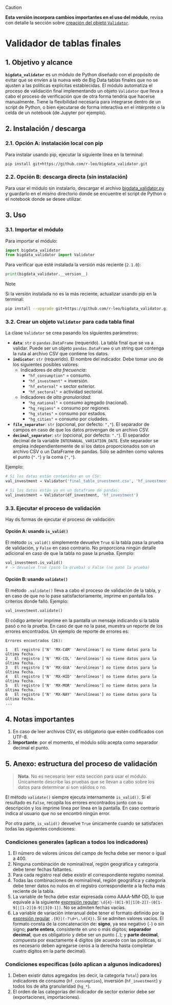 > [!CAUTION]
> **Esta versión incorpora cambios importantes en el uso del módulo**, revisa con detalle la sección sobre [creación del objeto `Validator`](#32-crear-un-objeto-validator-para-cada-tabla-final).

# Validador de tablas finales


## 1. Objetivo y alcance

**`bigdata_validator`** es un módulo de Python diseñado con el propósito de evitar que se envíen a la nueva web de Big Data tablas finales que no se ajusten a las políticas explícitas establecidas. El módulo automatiza el proceso de validación final implementando un objeto `Validator` que lleva a cabo el proceso de verificación que de otra forma tendría que hacerse manualmente. Tiene la flexibilidad necesaria para integrarse dentro de un script de Python, o bien ejecutarse de forma interactiva en el intérprete o la celda de un notebook (de Jupyter por ejemplo).


## 2. Instalación / descarga

### 2.1. Opción A: instalación local con pip

Para instalar usando pip, ejecutar la siguiente línea en la terminal:

```bash
pip install git+https://github.com/r-leo/bigdata_validator.git
```

### 2.2. Opción B: descarga directa (sin instalación)

Para usar el módulo sin instalarlo, descargar el archivo [bigdata_validator.py](./bigdata_validator.py) y guardarlo en el mismo directorio donde se encuentre el script de Python o el notebook donde se desee utilizar.


## 3. Uso

### 3.1. Importar el módulo

Para importar el módulo:

```python
import bigdata_validator
from bigdata_validator import Validator
```

Para verificar que esté instalada la versión más reciente (`2.1.0`):

```python
print(bigdata_validator.__version__)
```

> [!NOTE]
> Si la versión instalada no es la más reciente, actualizar usando pip en la terminal:
> ```bash
> pip install --upgrade git+https://github.com/r-leo/bigdata_validator.git
> ```

### 3.2. Crear un objeto `Validator` para cada tabla final

La clase `Validator` se crea pasando los siguientes parámetros:

* **`data`**: `str` o `pandas.DataFrame` (requerido). La tabla final que se va a validar. Puede ser un objeto `pandas.DataFrame` o un string que contenga la ruta al archivo CSV que contiene los datos.
* **`indicator`**: `str` (requerido). El nombre del indicador. Debe tomar uno de los siguientes posibles valores:
   * Indicadores de *alta frecuencia*:
     * `"hf_consumption"` = consumo.
     * `"hf_investment"` = inversión.
     * `"hf_external"` = sector exterior.
     * `"hf_sectoral"` = actividad sectorial.
   * Indicadores de *alta granularidad*:
     * `"hg_national"` =  consumo agregado (nacional).
     * `"hg_regions"` = consumo por regiones.
     * `"hg_states"` = consumo por estados.
     * `"hg_cities"` = consumo por ciudades.
* **`file_separator`**: `str` (opcional, por defecto: `","`). El separador de campos en caso de que los datos provengan de un archivo CSV.
* **`decimal_separator`**: `str` (opcional, por defecto: `"."`). El separador decimal de la variable `INTERANUAL_VARIATION_DATE`. Este separador se emplea independientemente de si los datos proporcionados son un archivo CSV o un DataFrame de pandas. Sólo se admiten como valores el punto (`"."`) y la coma (`","`).

Ejemplo:

```python
# Si los datos están contenidos en un CSV:
val_investment = Validator('final_table_investment.csv', 'hf_investment')

# Si los datos están ya en un dataframe de pandas:
val_investment = Validator(df_investment, 'hf_investment')
```


### 3.3. Ejecutar el proceso de validación

Hay ds formas de ejecutar el proceso de validación:

#### Opción A: usando `is_valid()`

El método `is_valid()` simplemente devuelve `True` si la tabla pasa la prueba de validación, y `False` en caso contrario. No proporciona ningún detalle adicional en caso de que la tabla no pase la prueba. Ejemplo:

```python
val_investment.is_valid()
# -> devuelve True (pasó la prueba) o False (no pasó la prueba)
```

#### Opción B: usando `validate()`

El método `.validate()` lleva a cabo el proceso de validación de la tabla, y en caso de que no lo pase satisfactoriamente, imprime en pantalla los criterios donde falló. Ejemplo:

```python
val_investment.validate()
```

El código anterior imprime en la pantalla un mensaje indicando si la tabla pasó o no la prueba. En caso de que no la pase, muestra un reporte de los errores encontrados. Un ejemplo de reporte de errores es:

```
Errores encontrados (26):

1	El registro ['N' 'MX-CAM' 'Aerolíneas'] no tiene datos para la última fecha.
2	El registro ['N' 'MX-COL' 'Aerolíneas'] no tiene datos para la última fecha.
3	El registro ['N' 'MX-GUA' 'Aerolíneas'] no tiene datos para la última fecha.
4	El registro ['N' 'MX-HID' 'Aerolíneas'] no tiene datos para la última fecha.
5	El registro ['N' 'MX-MOR' 'Aerolíneas'] no tiene datos para la última fecha.
6	El registro ['N' 'MX-NAY' 'Aerolíneas'] no tiene datos para la última fecha.
...
```


## 4. Notas importantes

1. En caso de leer archivos CSV, es obligatorio que estén codificados con UTF-8.
1. **Importante**: por el momento, el módulo sólo acepta como separador decimal el punto.


## 5. Anexo: estructura del proceso de validación

> **Nota**. No es necesario leer esta sección para usar el módulo. Únicamente describe las pruebas que se llevan a cabo sobre los datos para determinar si son válidos o no.

El método `validate()` siempre ejecuta internamente `is_valid()`. Si el resultado es `False`, recopila los errores encontrados junto con su descripción y los imprime línea por línea en la pantalla. En caso contrario indica al usuario que no se encontró ningún error.

Por otra parte, `is_valid()` devuelve `True` únicamente cuando se satisfacen todas las siguientes condiciones:

### Condiciones generales (aplican a todos los indicadores)
1. El número de valores únicos del campo de fecha debe ser menor o igual a 400.
1. Ninguna combinación de nominal/real, región geográfica y categoría debe tener fechas faltantes.
1. Para cada registro real debe existir el correspondiente registro nominal.
1. Todas las combinaciones de nominal/real, región geográfica y categoría debe tener datos no nulos en el registro correspondiente a la fecha más reciente de la tabla.
1. La variable de fecha debe estar expresada como AAAA-MM-DD, lo que equivale a la siguiente [expresión regular](https://regex101.com/r/0jtIVD/1): `\d{4}-(0[1-9]|1[0-2])-(0[1-9]|[1-2][0-9]|3[0-1])`. No se admiten fechas vacías.
1. La variable de variación interanual debe tener el formato definido por la [expresión regular](https://regex101.com/r/U4L5uF/1) `.{0}|(-?\d+\.\d{4})`. Sí se admiten valores vacíos. El formato consta de la concatenación de: **signo**, ya sea negativo (`-`) o sin signo; **parte entera**, consistente en uno o más dígitos; **separador decimal**, que es obligatorio y debe ser un punto (`.`); y **parte decimal**, compuesta por exactamente 4 dígitos (de acuerdo con las políticas, si es necesario deben agregarse ceros a la derecha hasta completar cuatro dígitos en la parte decimal).

### Condiciones específicas (sólo aplican a algunos indicadores)
1. Deben existir datos agregados (es decir, la categoría `Total`) para los indicadores de consumo (`hf_consumption`), inversión (`hf_investment`) y todos los de alta granularidad (`hg_*`).
1. El orden de las categorías del  indicador de sector exterior debe ser (exportaciones, importaciones).
